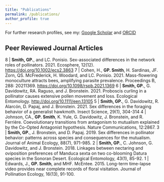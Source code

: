 ```yaml
---
title: "Publications"
permalink: /publications/
author_profile: true
---
```


For further research profiles, see my: [Google Scholar](https://scholar.google.com/citations?user=Err62aEAAAAJ&hl) and [ORCID](https://orcid.org/0000-0001-6681-542X)


## Peer Reviewed Journal Articles

8 | **Smith, GP.**, and LC. Ponisio. Sex-associated differences in the network roles of pollinators. 2021. Ecosphere, 12(12). https://doi.org/10.1002/ecs2.3863
7 | Cohen, H., **GP. Smith**, H. Sardinas, JF. Zorn, QS. McFrederick, H. Woodard, and LC. Ponisio. 2021. Mass-flowering monoculture attracts bees, amplifying parasite prevalence. Proceedings B, 288: 20211369. https://doi.org/10.1098/rspb.2021.1369 
6 | **Smith, GP.**, G. Davidowitz, RA. Raguso, and J. Bronstein. 2021. Proboscis curling in a pollinator causes extensive pollen movement and loss. Ecological Entomology. http://doi.org/10.1111/een.13105
5 | **Smith, GP.**, G. Davidowitz, R. Alarcón, D. Papaj, and J. Bronstein. 2021. Sex differences in the foraging behavior of a generalist hawkmoth. Insect Science, 29(1), 304-314 
4 | Johnson, CA., **GP. Smith**, K. Yule, G. Davidowitz, J. Bronstein, and R. Ferrière. Coevolutionary transitions from antagonism to mutualism explained by the Co-Opted Antagonist hypothesis. Nature Communications, 12:2867. 
3 | **Smith, GP.**, J. Bronstein, and D. Papaj. 2019. Sex differences in pollinator behavior: patterns across species and consequences for the mutualism. Journal of Animal Ecology, 88(7), 971-985.
2 | **Smith, GP.**, C. Johnson, G. Davidowitz, and J. Bronstein. 2018. Linkages between nectaring and oviposition preferences of Manduca sexta on two co-blooming Datura species in the Sonoran Desert. Ecological Entomology, 43(1), 85-92. 
1 | Edwards, J., **GP. Smith**, and MHF. McEntee. 2015. Long-term time-lapse video provides near complete records of floral visitation. Journal of Pollination Ecology, 16(13), 91-100. 
